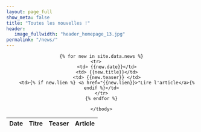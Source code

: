 ```yaml
---
layout: page_full
show_meta: false
title: "Toutes les nouvelles !"
header:
   image_fullwidth: "header_homepage_13.jpg"
permalink: "/news/"
---
```


<center><div class="container">
  <table class="table table-striped">
    <thead>
      <tr>
        <th>Date</th>
        <th>Titre</th>
        <th>Teaser</th>
	<th>Article</th>
      </tr>
    </thead>
    <tbody>
      
	{% for new in site.data.news %}
	<tr>	
		<td> {{new.date}}</td>
		<td> {{new.title}}</td>
		<td> {{new.teaser}} </td>
		<td>{% if new.lien %} <a href="{{new.lien}}>"Lire l'article</a>{% endif %}</td>
	</tr>
	{% endfor %}
      
    </tbody>
  </table>
</div></center>
